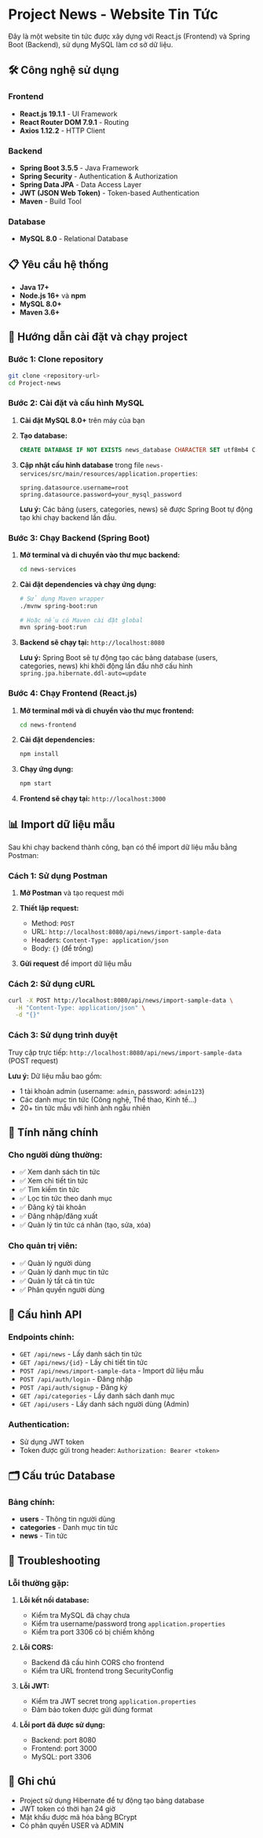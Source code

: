 # Project News - Website Tin Tức

Đây là một website tin tức được xây dựng với React.js (Frontend) và Spring Boot (Backend), sử dụng MySQL làm cơ sở dữ liệu.


## 🛠️ Công nghệ sử dụng

### Frontend
- **React.js 19.1.1** - UI Framework
- **React Router DOM 7.9.1** - Routing
- **Axios 1.12.2** - HTTP Client

### Backend
- **Spring Boot 3.5.5** - Java Framework
- **Spring Security** - Authentication & Authorization
- **Spring Data JPA** - Data Access Layer
- **JWT (JSON Web Token)** - Token-based Authentication
- **Maven** - Build Tool

### Database
- **MySQL 8.0** - Relational Database

## 📋 Yêu cầu hệ thống

- **Java 17+**
- **Node.js 16+** và **npm**
- **MySQL 8.0+**
- **Maven 3.6+**

## 🚀 Hướng dẫn cài đặt và chạy project

### Bước 1: Clone repository

```bash
git clone <repository-url>
cd Project-news
```

### Bước 2: Cài đặt và cấu hình MySQL

1. **Cài đặt MySQL 8.0+** trên máy của bạn

2. **Tạo database:**
   ```sql
   CREATE DATABASE IF NOT EXISTS news_database CHARACTER SET utf8mb4 COLLATE utf8mb4_unicode_ci;
   ```

3. **Cập nhật cấu hình database** trong file `news-services/src/main/resources/application.properties`:
   ```properties
   spring.datasource.username=root
   spring.datasource.password=your_mysql_password
   ```

   **Lưu ý:** Các bảng (users, categories, news) sẽ được Spring Boot tự động tạo khi chạy backend lần đầu.

### Bước 3: Chạy Backend (Spring Boot)

1. **Mở terminal và di chuyển vào thư mục backend:**
   ```bash
   cd news-services
   ```

2. **Cài đặt dependencies và chạy ứng dụng:**
   ```bash
   # Sử dụng Maven wrapper
   ./mvnw spring-boot:run
   
   # Hoặc nếu có Maven cài đặt global
   mvn spring-boot:run
   ```

3. **Backend sẽ chạy tại:** `http://localhost:8080`

   **Lưu ý:** Spring Boot sẽ tự động tạo các bảng database (users, categories, news) khi khởi động lần đầu nhờ cấu hình `spring.jpa.hibernate.ddl-auto=update`

### Bước 4: Chạy Frontend (React.js)

1. **Mở terminal mới và di chuyển vào thư mục frontend:**
   ```bash
   cd news-frontend
   ```

2. **Cài đặt dependencies:**
   ```bash
   npm install
   ```

3. **Chạy ứng dụng:**
   ```bash
   npm start
   ```

4. **Frontend sẽ chạy tại:** `http://localhost:3000`

## 📊 Import dữ liệu mẫu

Sau khi chạy backend thành công, bạn có thể import dữ liệu mẫu bằng Postman:

### Cách 1: Sử dụng Postman

1. **Mở Postman** và tạo request mới
2. **Thiết lập request:**
   - Method: `POST`
   - URL: `http://localhost:8080/api/news/import-sample-data`
   - Headers: `Content-Type: application/json`
   - Body: `{}` (để trống)

3. **Gửi request** để import dữ liệu mẫu

### Cách 2: Sử dụng cURL

```bash
curl -X POST http://localhost:8080/api/news/import-sample-data \
  -H "Content-Type: application/json" \
  -d "{}"
```

### Cách 3: Sử dụng trình duyệt

Truy cập trực tiếp: `http://localhost:8080/api/news/import-sample-data` (POST request)

**Lưu ý:** Dữ liệu mẫu bao gồm:
- 1 tài khoản admin (username: `admin`, password: `admin123`)
- Các danh mục tin tức (Công nghệ, Thể thao, Kinh tế...)
- 20+ tin tức mẫu với hình ảnh ngẫu nhiên

## 📱 Tính năng chính

### Cho người dùng thường:
- ✅ Xem danh sách tin tức
- ✅ Xem chi tiết tin tức
- ✅ Tìm kiếm tin tức
- ✅ Lọc tin tức theo danh mục
- ✅ Đăng ký tài khoản
- ✅ Đăng nhập/đăng xuất
- ✅ Quản lý tin tức cá nhân (tạo, sửa, xóa)

### Cho quản trị viên:
- ✅ Quản lý người dùng
- ✅ Quản lý danh mục tin tức
- ✅ Quản lý tất cả tin tức
- ✅ Phân quyền người dùng

## 🔧 Cấu hình API

### Endpoints chính:
- `GET /api/news` - Lấy danh sách tin tức
- `GET /api/news/{id}` - Lấy chi tiết tin tức
- `POST /api/news/import-sample-data` - Import dữ liệu mẫu
- `POST /api/auth/login` - Đăng nhập
- `POST /api/auth/signup` - Đăng ký
- `GET /api/categories` - Lấy danh sách danh mục
- `GET /api/users` - Lấy danh sách người dùng (Admin)

### Authentication:
- Sử dụng JWT token
- Token được gửi trong header: `Authorization: Bearer <token>`

## 🗂️ Cấu trúc Database

### Bảng chính:
- **users** - Thông tin người dùng
- **categories** - Danh mục tin tức
- **news** - Tin tức

## 🐛 Troubleshooting

### Lỗi thường gặp:

1. **Lỗi kết nối database:**
   - Kiểm tra MySQL đã chạy chưa
   - Kiểm tra username/password trong `application.properties`
   - Kiểm tra port 3306 có bị chiếm không

2. **Lỗi CORS:**
   - Backend đã cấu hình CORS cho frontend
   - Kiểm tra URL frontend trong SecurityConfig

3. **Lỗi JWT:**
   - Kiểm tra JWT secret trong `application.properties`
   - Đảm bảo token được gửi đúng format

4. **Lỗi port đã được sử dụng:**
   - Backend: port 8080
   - Frontend: port 3000
   - MySQL: port 3306

## 📝 Ghi chú

- Project sử dụng Hibernate để tự động tạo bảng database
- JWT token có thời hạn 24 giờ
- Mật khẩu được mã hóa bằng BCrypt
- Có phân quyền USER và ADMIN


